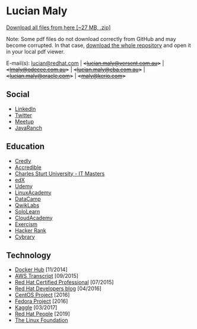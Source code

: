 # Lucian Maly

<p><a href="https://github.com/luckylittle/professional-it-certifications/archive/lucian-maly.zip">Download all files from here [~27 MB, .zip]</a></p>

Note: Some pdf files do not download correctly from GitHub and may become corrupted. In that case, <a href="https://github.com/luckylittle/professional-it-certifications/archive/lucian-maly.zip">download the whole repository</a> and open it in your local pdf viewer. 

E-mail(s): <lucian@redhat.com> | ~~<<lucian.maly@versent.com.au>>~~ | ~~<<lmaly@odecee.com.au>>~~ | ~~<<lucian.maly@cba.com.au>>~~ | ~~<<lucian.maly@oracle.com>>~~ | ~~<<maly@kerio.com>>~~

Social
-----------
* [LinkedIn](https://au.linkedin.com/in/lucianmaly1981)
* [Twitter](https://twitter.com/LucianMaly)
* [Meetup](https://www.meetup.com/members/75260192/)
* [JavaRanch](https://coderanch.com/u/395786/Lucian-Maly)

Education
-----------
* [Credly](https://www.credly.com/users/lucian-maly)
* [Accredible](https://www.credential.net/profile/lucianmaly/wallet)
* [Charles Sturt University - IT Masters](https://learn.itmasters.edu.au/user/profile.php?id=1640363)
* [edX](https://courses.edx.org/u/luckylittle)
* [Udemy](https://www.udemy.com/user/lucianmaly/)
* [LinuxAcademy](https://linuxacademy.com/profile/show/user/name/luckylittle81)
* [DataCamp](https://www.datacamp.com/profile/luckylittle)
* [QwikLabs](https://qwiklabs.com/public_profiles/233ae1de-97fe-49ec-a0e9-2eb502d4e27c)
* [SoloLearn](https://www.sololearn.com/Profile/4115540)
* [CloudAcademy](https://cloudacademy.com/user/lucian.maly/)
* [Exercism](http://exercism.io/profiles/luckylittle/ec68de552ced4bbfbcb6e0c93171d9cc)
* [Hacker Rank](https://www.hackerrank.com/luckylittle)
* [Cybrary](https://www.cybrary.it/members/luckylittle/)

Technology
-----------
* [Docker Hub](https://hub.docker.com/u/luckylittle/) [11/2014]
* [AWS Transcript](https://www.certmetrics.com/amazon/public/transcript.aspx?transcript=H6S9VEE2KN4Q14CH) [09/2015]
* [Red Hat Certified Professional](https://www.redhat.com/rhtapps/services/verify/?certId=150-123-248) [07/2015]
* [Red Hat Developers blog](https://developers.redhat.com/blog/author/luckylittle81/) [04/2016]
* [CentOS Project](https://wiki.centos.org/LucianMaly) [2016]
* [Fedora Project](https://admin.fedoraproject.org/accounts/user/view/luckylittle) [2016]
* [Kaggle](https://www.kaggle.com/luckylittle) [03/2017]
* [Red Hat People](http://people.redhat.com/lmaly/) [2019]
* [The Linux Foundation](https://openprofile.dev/profile/luckylittle)
